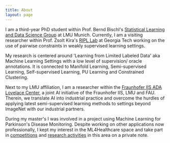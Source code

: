 ```yaml
---
title: About
layout: page
---
```

<!-- ![Profile Image]({{ site.url }}/{{ site.picture }}) -->

I am a third-year PhD student within Prof. Bernd Bischl's [Statistical Learning and Data Science Group](http://www.compstat.statistik.uni-muenchen.de/) at LMU Munich. Currently, I am a visiting researcher within Prof. Zsolt Kira's [RIPL Lab](https://www.cc.gatech.edu/~zk15/) at Georgia Tech working on the use of pairwise constraints in weakly supervised learning settings. 

My research is centered around 'Learning from Limited Labeled Data' aka Machine Learning Settings with a low level of supervision/ oracle annotations. It is connected to Manifold Learning, Semi-supervised Learning, Self-supervised Learning, PU Learning and Constrained Clustering.

Next to my LMU affiliation, I am a researcher within the [Fraunhofer IIS ADA Lovelace Center](https://www.scs.fraunhofer.de/de/forschung/ada-center.html), a joint AI initiative of the Fraunhofer IIS, LMU and FAU. Therein, we translate AI into industrial practice and overcome the hurdles of applying latest semi-supervised learning methods to settings beyond ImageNet with our industrial partners. 

During my master's I was involved in a project using Machine Learning for Parkinson's Disease Monitoring. Despite working on other applications now professionally, I kept my interest in the ML4Healthcare space and take part in [competitions](https://www.michaeljfox.org/news/mjff-and-sage-bionetworks-announce-winners-beat-pd-dream-challenge) and [research activities](https://www.medrxiv.org/content/10.1101/2021.10.20.21265298v1) in this area on a private note. 